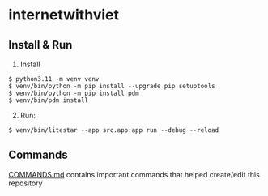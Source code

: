 # internetwithviet

## Install & Run

1. Install

```shell
$ python3.11 -m venv venv
$ venv/bin/python -m pip install --upgrade pip setuptools
$ venv/bin/python -m pip install pdm
$ venv/bin/pdm install
```

2. Run:

```shell
$ venv/bin/litestar --app src.app:app run --debug --reload
```

## Commands
[COMMANDS.md](./COMMANDS.md) contains important commands that helped create/edit this repository